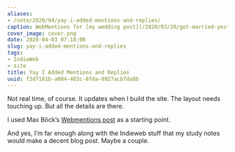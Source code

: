 ```yaml
---
aliases:
- /note/2020/94/yay-i-added-mentions-and-replies/
caption: WebMentions for [my wedding post](/2020/03/20/got-married-yesterday/index.html)
cover_image: cover.png
date: 2020-04-03 07:18:00
slug: yay-i-added-mentions-and-replies
tags:
- IndieWeb
- site
title: Yay I Added Mentions and Replies
uuid: f3d7181b-a004-483c-8fda-8927acb7da8b
---
```


Not real time, of course. It updates when I build the site. The layout
needs touching up. But all the details are there.

I used Max Böck’s [Webmentions
post](https://mxb.dev/blog/using-webmentions-on-static-sites/#webmentions)
as a starting point.

And yes, I’m far enough along with the Indieweb stuff that my study
notes would make a decent blog post. Maybe a couple.